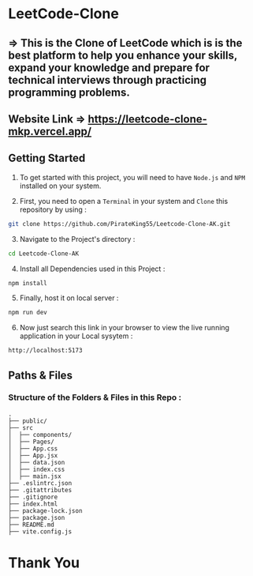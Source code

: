 # LeetCode-Clone

## => This is the Clone of LeetCode which is is the best platform to help you enhance your skills, expand your knowledge and prepare for technical interviews through practicing programming problems.

## Website Link => https://leetcode-clone-mkp.vercel.app/

<h2>Getting Started</h2>

1. To get started with this project, you will need to have `Node.js` and `NPM` installed on your system.

2. First, you need to open a `Terminal` in your system and `Clone` this repository by using :

```bash
git clone https://github.com/PirateKing55/Leetcode-Clone-AK.git
```

3. Navigate to the Project's directory :

```bash
cd Leetcode-Clone-AK
```

4. Install all Dependencies used in this Project :

```bash
npm install
```

5. Finally, host it on local server :

```bash
npm run dev
```

6. Now just search this link in your browser to view the live running application in your Local sysytem :

```bash
http://localhost:5173
```

<h2>Paths & Files</h2>

### Structure of the Folders & Files in this Repo :

```text
.
├── public/
├── src
│  ├── components/
│  ├── Pages/
│  ├── App.css
│  ├── App.jsx
│  ├── data.json
│  ├── index.css
│  ├── main.jsx
├── .eslintrc.json
├── .gitattributes
├── .gitignore
├── index.html
├── package-lock.json
├── package.json
├── README.md
├── vite.config.js
```

# Thank You
